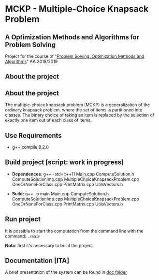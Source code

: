 # MCKP - Multiple-Choice Knapsack Problem

## A Optimization Methods and Algorithms for Problem Solving

Project for the course of "[Problem Solving: Optimization Methods and Algorithms](https://www.unibo.it/en/teaching/course-unit-catalogue/course-unit/2018/384256)" AA.2018/2019

## About the project 
## About the project 
The multiple-choice knapsack problem (MCKP) is a generalization of the ordinary knapsack problem, where the set of items is partitioned into classes. The binary choice of taking an item is replaced by the selection of exactly one item out of each class of items.

## Use Requirements
- g++ compile 8.2.0

## Build project [script: work in progress]
- **Dependences**:
g++ -std=c++11 Main.cpp ComputeSolution.h ComputeSolutionImp.cpp MultipleChoiceKnapsackProblem.cpp OneOrNoneForClass.cpp PrintMatrix.cpp UtilsVectors.h

- **Build**:
g++ -o main Main.cpp ComputeSolution.h ComputeSolutionImp.cpp MultipleChoiceKnapsackProblem.cpp OneOrNoneForClass.cpp PrintMatrix.cpp UtilsVectors.h

## Run project 
It is possible to start the computation from the command line with the command:
`
  ./main 
`

**Nota**: first it's necessary to build the project.

## Documentation [ITA]
A brief presentation of the system can be found in [doc folder](https://github.com/chiara-volonnino/mckp/tree/master/doc)

